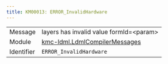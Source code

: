 ```yaml
---
title: KM00013: ERROR_InvalidHardware
---
```


|            |           |
|------------|---------- |
| Message    | layers has invalid value formId=&lt;param&gt; |
| Module     | [kmc-ldml.LdmlCompilerMessages](kmc-ldml.ldmlcompilermessages) |
| Identifier | `ERROR_InvalidHardware` |


